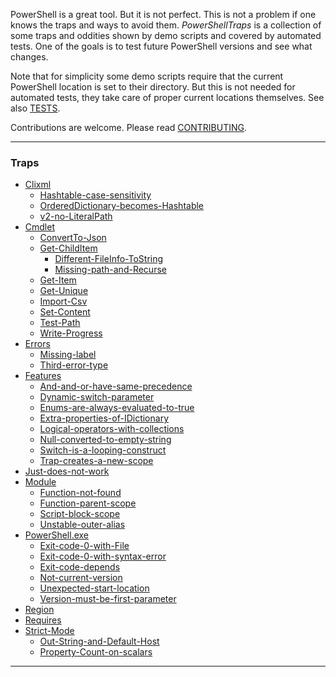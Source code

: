 
PowerShell is a great tool. But it is not perfect. This is not a problem if one
knows the traps and ways to avoid them. *PowerShellTraps* is a collection of
some traps and oddities shown by demo scripts and covered by automated tests.
One of the goals is to test future PowerShell versions and see what changes.

Note that for simplicity some demo scripts require that the current PowerShell
location is set to their directory. But this is not needed for automated tests,
they take care of proper current locations themselves. See also [TESTS].

Contributions are welcome. Please read [CONTRIBUTING].

[CONTRIBUTING]: https://github.com/nightroman/PowerShellTraps/blob/master/CONTRIBUTING.md
[TESTS]: https://github.com/nightroman/PowerShellTraps/blob/master/TESTS.md

---
### Traps

<!--Generated-->
- [Clixml](./Clixml)
    - [Hashtable-case-sensitivity](./Clixml/Hashtable-case-sensitivity)
    - [OrderedDictionary-becomes-Hashtable](./Clixml/OrderedDictionary-becomes-Hashtable)
    - [v2-no-LiteralPath](./Clixml/v2-no-LiteralPath)
- [Cmdlet](./Cmdlet)
    - [ConvertTo-Json](./Cmdlet/ConvertTo-Json)
    - [Get-ChildItem](./Cmdlet/Get-ChildItem)
        - [Different-FileInfo-ToString](./Cmdlet/Get-ChildItem/Different-FileInfo-ToString)
        - [Missing-path-and-Recurse](./Cmdlet/Get-ChildItem/Missing-path-and-Recurse)
    - [Get-Item](./Cmdlet/Get-Item)
    - [Get-Unique](./Cmdlet/Get-Unique)
    - [Import-Csv](./Cmdlet/Import-Csv)
    - [Set-Content](./Cmdlet/Set-Content)
    - [Test-Path](./Cmdlet/Test-Path)
    - [Write-Progress](./Cmdlet/Write-Progress)
- [Errors](./Errors)
    - [Missing-label](./Errors/Missing-label)
    - [Third-error-type](./Errors/Third-error-type)
- [Features](./Features)
    - [And-and-or-have-same-precedence](./Features/And-and-or-have-same-precedence)
    - [Dynamic-switch-parameter](./Features/Dynamic-switch-parameter)
    - [Enums-are-always-evaluated-to-true](./Features/Enums-are-always-evaluated-to-true)
    - [Extra-properties-of-IDictionary](./Features/Extra-properties-of-IDictionary)
    - [Logical-operators-with-collections](./Features/Logical-operators-with-collections)
    - [Null-converted-to-empty-string](./Features/Null-converted-to-empty-string)
    - [Switch-is-a-looping-construct](./Features/Switch-is-a-looping-construct)
    - [Trap-creates-a-new-scope](./Features/Trap-creates-a-new-scope)
- [Just-does-not-work](./Just-does-not-work)
- [Module](./Module)
    - [Function-not-found](./Module/Function-not-found)
    - [Function-parent-scope](./Module/Function-parent-scope)
    - [Script-block-scope](./Module/Script-block-scope)
    - [Unstable-outer-alias](./Module/Unstable-outer-alias)
- [PowerShell.exe](./PowerShell.exe)
    - [Exit-code-0-with-File](./PowerShell.exe/Exit-code-0-with-File)
    - [Exit-code-0-with-syntax-error](./PowerShell.exe/Exit-code-0-with-syntax-error)
    - [Exit-code-depends](./PowerShell.exe/Exit-code-depends)
    - [Not-current-version](./PowerShell.exe/Not-current-version)
    - [Unexpected-start-location](./PowerShell.exe/Unexpected-start-location)
    - [Version-must-be-first-parameter](./PowerShell.exe/Version-must-be-first-parameter)
- [Region](./Region)
- [Requires](./Requires)
- [Strict-Mode](./Strict-Mode)
    - [Out-String-and-Default-Host](./Strict-Mode/Out-String-and-Default-Host)
    - [Property-Count-on-scalars](./Strict-Mode/Property-Count-on-scalars)

---
